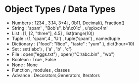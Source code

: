 # Object Types / Data Types
- Numbers : 1234 , 3.14, 3+4j , 0b11, Decimal(), Fraction()
- String : 'spam' , "Bob's", b'a\x01c' , u'sp\xc4m'
- List : [1, [2, "three"], 4.5] , list(range(10))
- Tuple : (1, 'spam',4 , 'U') , tuple('spam') , namedtuple
- Dictionary : {"food": "Rice" , "taste" : "yum" }, dict(hour=10)
- Set : set('abc') , {'a' , 'b' , 'c'}
- File : open("eggs.txt") , open(r"C:\abc.bin" , "wb")
- Boolean : True , False
- None : None
- Function , modules , classes
- Advance : Decorators,Generators, Iterators